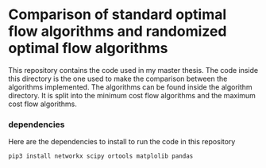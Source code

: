 # Comparison of standard optimal flow algorithms and randomized optimal flow algorithms

This repository contains the code used in my master thesis. The code inside this directory is the one used to make the comparison between the algorithms implemented.
The algorithms can be found inside the algorithm directory. It is split into the minimum cost flow algorithms and the maximum cost flow algorithms.

### dependencies
Here are the dependencies to install to run the code in this repository
```bash
pip3 install networkx scipy ortools matplolib pandas
```
